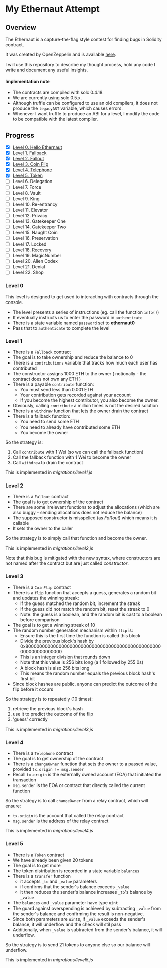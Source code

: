 # My Ethernaut Attempt

## Overview

The Ethernaut is a capture-the-flag style contest for finding bugs in
Solidity contract.

It was created by OpenZeppelin and is available [here](https://ethernaut.zeppelin.solutions/).

I will use this repository to describe my thought process, hold any code I write and document any useful insights.

#### Implementation note
* The contracts are compiled with solc 0.4.18.
* We are currently using solc 0.5.x.
* Although truffle can be configured to use an old compilers,
it does not produce the `legacyAST` variable, which causes errors.
* Whenever I want truffle to produce an ABI for a level, I modify the
code to be compatible with the latest compiler.

## Progress

- [x] [Level 0. Hello Ethernaut](#hello)
- [x] [Level 1. Fallback](#fallback)
- [x] [Level 2. Fallout](#fallout)
- [x] [Level 3. Coin Flip](#coinflip)
- [x] [Level 4. Telephone](#telephone)
- [x] [Level 5. Token](#token)
- [ ] Level 6. Delegation
- [ ] Level 7. Force
- [ ] Level 8. Vault
- [ ] Level 9. King
- [ ] Level 10. Re-entrancy
- [ ] Level 11. Elevator
- [ ] Level 12. Privacy
- [ ] Level 13. Gatekeeper One
- [ ] Level 14. Gatekeeper Two
- [ ] Level 15. Naught Coin
- [ ] Level 16. Preservation
- [ ] Level 17. Locked
- [ ] Level 18. Recovery
- [ ] Level 19. MagicNumber
- [ ] Level 20. Alien Codex
- [ ] Level 21. Denial
- [ ] Level 22. Shop

<a name='hello'/>

### Level 0

This level is designed to get used to interacting with contracts through the console.
* The level presents a series of instructions (eg. call the function `info()`)
* It eventually instructs us to enter the password in `authenticate`
* There is a state variable named `password` set to **ethernaut0**
* Pass that to `authenticate` to complete the level

<a name='fallback'>

### Level 1

* There is a `Fallback` contract
* The goal is to take ownership and reduce the balance to 0
* There is a `contributions` variable that tracks how much each user has contributed
* The constructor assigns 1000 ETH to the owner
( notionally - the contract does not own any ETH )
* There is a payable `contribute` function:
   * You must send less than 0.001 ETH
   * Your contribution gets recorded against your account
   * If you become the highest contributor, you also become the owner.
* Obviously, calling `contribute` a million times is not the desired solution
* There is a `withdraw` function that lets the owner drain the contract
* There is a fallback function:
   * You need to send some ETH
   * You need to already have contributed some ETH
   * You become the owner

So the strategy is:
1. Call `contribute` with 1 Wei (so we can call the fallback function)
1. Call the fallback function with 1 Wei to become the owner
1. Call `withdraw` to drain the contract

This is implemented in _migrations/level1.js_

<a name='fallout'>

### Level 2

* There is a `Fallout` contract
* The goal is to get ownership of the contract
* There are some irrelevant functions to adjust the allocations
(which are also buggy - sending allocations does not reduce the balance)
* The supposed constructor is misspelled (as _Fal1out_) which means it is callable
* It sets the owner to the caller

So the strategy is to simply call that function and become the owner.

This is implemented in _migrations/level2.js_

Note that this bug is mitigated with the new syntax, where constructors are not named after the contract
but are just called _constructor_.

<a name='coinflip'/>

### Level 3

* There is a `CoinFlip` contract
* There is a `flip` function that accepts a guess, generates a random bit and updates the winning streak:
   * If the guess matched the random bit, increment the streak
   * If the guess did not match the random bit, reset the streak to 0
   * Note: the guess is a boolean, and the random bit is cast to a boolean before comparison
* The goal is to get a winning streak of 10
* The random number generation mechanism within `flip` is:
   * Ensure this is the first time the function is called this block
   * Divide the previous block's hash by 0x8000000000000000000000000000000000000000000000000000000000000000
   * This is an integer division that rounds down
   * Note that this value is 256 bits long (a 1 followed by 255 0s)
   * A block hash is also 256 bits long
   * This means the random number equals the previous block hash's first bit
* Since block hashes are public, anyone can predict the outcome of the flip before it occurs

So the strategy is to repeatedly (10 times):
1. retrieve the previous block's hash
2. use it to predict the outcome of the flip
3. 'guess' correctly

This is implemented in _migrations/level3.js_

<a name='telephone'/>

### Level 4

* There is a `Telephone` contract
* The goal is to get ownership of the contract
* There is a `changeOwner` function that sets the owner to a passed value, provided `tx.origin != msg.sender`
* Recall `tx.origin` is the externally owned account (EOA) that initiated the transaction
* `msg.sender` is the EOA or contract that directly called the current function

So the strategy is to call `changeOwner` from a relay contract, which will ensure:
* `tx.origin` is the account that called the relay contract
* `msg.sender` is the address of the relay contract

This is implemented in _migrations/level4.js_

<a name='token'/>

### Level 5

* There is a `Token` contract
* We have already been given 20 tokens
* The goal is to get more
* The token distribution is recorded in a state variable `balances`
* There is a `transfer` function
   * it accepts `_to` and `_value` parameters
   * if confirms that the sender's balance exceeds `_value`
   * it then reduces the sender's balance increases `_to`'s balance by `_value`
* The `balances` and `_value` parameter have type `uint`
* The guard against overspending is achieved by subtracting `_value` from the sender's balance
and confirming the result is non-negative.
* Since both parameters are `uint`s, if `_value` exceeds the sender's balance, it will underflow
and the check will stil pass
* Additionally, when `_value` is subtracted from the sender's balance, it will underflow.

So the strategy is to send 21 tokens to anyone else so our balance will underflow.

This is implemented in _migrations/level5.js_
